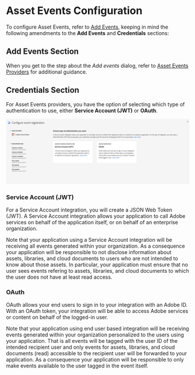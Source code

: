 # Asset Events Configuration

To configure Asset Events, refer to [Add Events](/developer-console/docs/guides/services/services-add-event/), keeping in mind the following amendments to the **Add Events** and **Credentials** sections:

## Add Events Section

When you get to the step about the _Add events_ dialog, refer to [Asset Events Providers](asset-events-providers.md) for additional guidance.

## Credentials Section

For Asset Events providers, you have the option of selecting which type of authentication to use, either **Service Account (JWT)** or **OAuth**. 

![UI for selecting authentication type](../../img/credentials.png)

### Service Account (JWT)

For a Service Account integration, you will create a JSON Web Token (JWT). A Service Account integration allows your application to call Adobe services on behalf of the application itself, or on behalf of an enterprise organization.

Note that your application using a Service Account integration will be receiving all events generated within your organization. As a consequence your application will be responsible to not disclose information about assets, libraries, and cloud documents to users who are not intended to know about those assets. In particular, your application must ensure that no user sees events refering to assets, libraries, and cloud documents to which the user does not have at least read access.

### OAuth

OAuth allows your end users to sign in to your integration with an Adobe ID. With an OAuth token, your integration will be able to access Adobe services or content on behalf of the logged-in user. 

Note that your application using end user based integration will be receiving events generated within your organization personalized to the users using your application. That is all events will be tagged with the user ID of the intended recipient user and only events for assets, libraries, and cloud documents (read) accessible to the recipient user will be forwarded to your application. As a consequence your application will be responsible to only make events available to the user tagged in the event itself.
